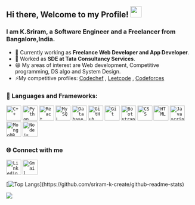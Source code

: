 ## Hi there, Welcome to my Profile! <img src="https://raw.githubusercontent.com/MartinHeinz/MartinHeinz/master/wave.gif" width="30px">


### I am K.Sriram, a Software Engineer and a Freelancer from Bangalore,India.

- 🔭 Currently working as <b>Freelance Web Developer and App Developer</b>.
- 🔭 Worked as <b>SDE at Tata Consultancy Services</b>.
- 😄 My areas of interest are  Web development, Competitive programming, DS algo and System Design.
- ⚡My competitive profiles: [Codechef](https://www.codechef.com/users/kidcode12) , [Leetcode](https://leetcode.com/sriramk12ksriram) , [Codeforces](https://codeforces.com/profile/kidcode12) 
 
 ### 🔧 Languages and Frameworks:
<code><img width="40px" src="https://img.icons8.com/color/4x/c-plus-plus-logo.png" title="C++"/></code>
<code><img width="40px" src="https://img.icons8.com/color/4x/000000/python.png" title="Python"/></code>
<code><img width="40px" src="https://img.icons8.com/plasticine/100/000000/react.png" title="React"/></code>
<code><img width="40px" src="https://img.icons8.com/ios/4x/00758f/mysql-logo.png" title="MySQL"/></code>
<code><img width="40px" src="https://img.icons8.com/dusk/64/000000/database-restore.png" title="Database"/></code>
<code><img width="40px" src="https://img.icons8.com/fluent/8x/github.png" title="GitHub"/></code>
<code><img width="40px" src="https://img.icons8.com/color/2x/git.png" title="Git"/></code>
<code><img width="40px" src="https://img.icons8.com/color/2x/bootstrap.png" title="Bootstrap"/></code>
<code><img width="40px" src="https://img.icons8.com/color/48/000000/css3.png" title="CSS"/></code>
<code><img width="40px" src="https://img.icons8.com/color/48/000000/html-5.png" title="HTML"/></code>
<code><img width="40px" src="https://img.icons8.com/color/48/000000/javascript.png" title="Javascript"/></code>
<code><img width="40px" src="https://img.icons8.com/color/8x/000000/mongodb.png" title="MongoDB"/></code>
<code><img width="40px" src="https://img.icons8.com/color/8x/000000/nodejs.png" title="Nodejs"/></code>


### 🌐 Connect with me 
<code><a href='www.linkedin.com/in/sriram-k-4aab61111'><img width="40px" src="https://img.icons8.com/color/8x/000000/linkedin.png" title="Linkedin"/></a></code>
<code><a href="mailto:sriramk12ksriram@gmail.com"><img width="40px" src="https://img.icons8.com/fluent/48/000000/gmail.png" title="Gmail"/></a></code>

[![Top Langs](https://github-readme-stats.vercel.app/api/top-langs/?username=sriram-k-create&theme=blue-green&layout=compact&count_private=true&show_icons=true&include_all_commits=true")](https://github.com/sriram-k-create/github-readme-stats)

 <img src = "https://github-readme-stats.vercel.app/api?username=sriram-k-create&theme=blue-green&count_private=true&show_icons=true&include_all_commits=true">
